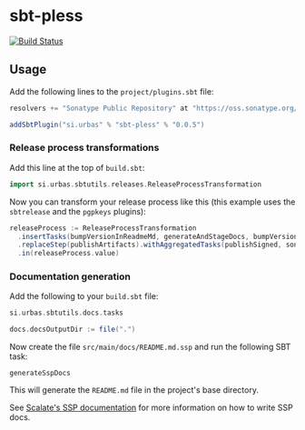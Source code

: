 # sbt-pless

[![Build Status](https://travis-ci.org/urbas/sbt-pless.png?branch=master)](https://travis-ci.org/urbas/sbt-pless)

## Usage

Add the following lines to the `project/plugins.sbt` file:

```scala
resolvers += "Sonatype Public Repository" at "https://oss.sonatype.org/content/groups/public"

addSbtPlugin("si.urbas" % "sbt-pless" % "0.0.5")
```

### Release process transformations

Add this line at the top of `build.sbt`:

```scala
import si.urbas.sbtutils.releases.ReleaseProcessTransformation
```

Now you can transform your release process like this (this example uses the `sbtrelease` and the `pgpkeys` plugins):

```scala
releaseProcess := ReleaseProcessTransformation
  .insertTasks(bumpVersionInReadmeMd, generateAndStageDocs, bumpVersionInPluginsSbtFile, addReadmeFileToVcs).after(setReleaseVersion)
  .replaceStep(publishArtifacts).withAggregatedTasks(publishSigned, sonatypeReleaseAll)
  .in(releaseProcess.value)
```

### Documentation generation

Add the following to your `build.sbt` file:

```scala
si.urbas.sbtutils.docs.tasks

docs.docsOutputDir := file(".")
```

Now create the file `src/main/docs/README.md.ssp` and run the following SBT task:

    generateSspDocs

This will generate the `README.md` file in the project's base directory.

See [Scalate's SSP documentation](http://scalate.fusesource.org/documentation/ssp-reference.html) for more information on how to write SSP docs.